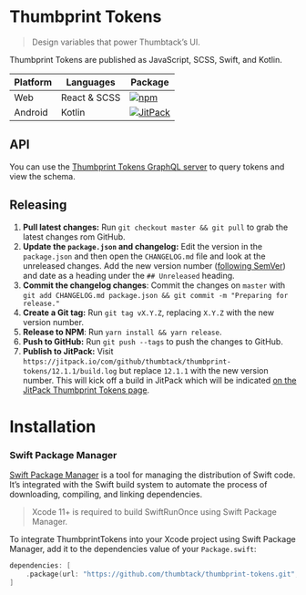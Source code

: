 # Thumbprint Tokens

> Design variables that power Thumbtack’s UI.

Thumbprint Tokens are published as JavaScript, SCSS, Swift, and Kotlin.

| Platform | Languages | Package |
| --- | --- | --- |
| Web | React & SCSS | [![npm](https://img.shields.io/npm/v/@thumbtack/thumbprint-tokens)](https://www.npmjs.com/package/@thumbtack/thumbprint-tokens) |
| Android | Kotlin | [![JitPack](https://img.shields.io/jitpack/v/github/thumbtack/thumbprint-tokens)](https://jitpack.io/#thumbtack/thumbprint-tokens) |

## API

You can use the [Thumbprint Tokens GraphQL server](https://thumbprint-tokens.netlify.com/) to query tokens and view the schema.

## Releasing

1. **Pull latest changes:** Run `git checkout master && git pull` to grab the latest changes rom GitHub.
2. **Update the `package.json` and changelog:** Edit the version in the `package.json` and then open the `CHANGELOG.md` file and look at the unreleased changes. Add the new version number ([following SemVer](https://semver.org/)) and date as a heading under the `## Unreleased` heading.
3. **Commit the changelog changes**: Commit the changes on `master` with `git add CHANGELOG.md package.json && git commit -m "Preparing for release."`
4. **Create a Git tag:** Run `git tag vX.Y.Z`, replacing `X.Y.Z` with the new version number.
5. **Release to NPM**: Run `yarn install && yarn release`.
6. **Push to GitHub:** Run `git push --tags` to push the changes to GitHub.
7. **Publish to JitPack:** Visit `https://jitpack.io/com/github/thumbtack/thumbprint-tokens/12.1.1/build.log` but replace `12.1.1` with the new version number. This will kick off a build in JitPack which will be indicated [on the JitPack Thumbprint Tokens page](https://jitpack.io/#thumbtack/thumbprint-tokens/).

# Installation

### Swift Package Manager

[Swift Package Manager](https://swift.org/package-manager/) is a tool for managing the distribution of Swift code. It’s integrated with the Swift build system to automate the process of downloading, compiling, and linking dependencies.

> Xcode 11+ is required to build SwiftRunOnce using Swift Package Manager.

To integrate ThumbprintTokens into your Xcode project using Swift Package Manager, add it to the dependencies value of your `Package.swift`:

```swift
dependencies: [
    .package(url: "https://github.com/thumbtack/thumbprint-tokens.git", .upToNextMajor(from: "12.3.0"))
]
```
